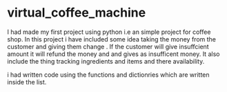 # virtual_coffee_machine
I had made my first project using python i.e an simple project for coffee shop.
In this project i have included some idea taking the money from the customer and  giving them change .
If the customer will give insuffcient amount it will refund the money and and gives as insufficent money.
It also include the thing tracking ingredients and items and there availability.

i had written code using the functions and dictionries which are written inside the list.
